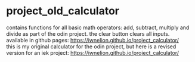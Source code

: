 # project_old_calculator
contains functions for all basic math operators: add, subtract, multiply and divide as part of the odin project. the clear button clears all inputs. <br>
available in github pages: https://iwnelion.github.io/project_calculator/ <br>
this is my original calculator for the odin project, but here is a revised version for an iek project: https://iwnelion.github.io/project_calculator/ <br>
